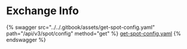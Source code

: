 # Exchange Info

{% swagger src="../../.gitbook/assets/get-spot-config.yaml" path="/api/v3/spot/config" method="get" %}
[get-spot-config.yaml](../../.gitbook/assets/get-spot-config.yaml)
{% endswagger %}
